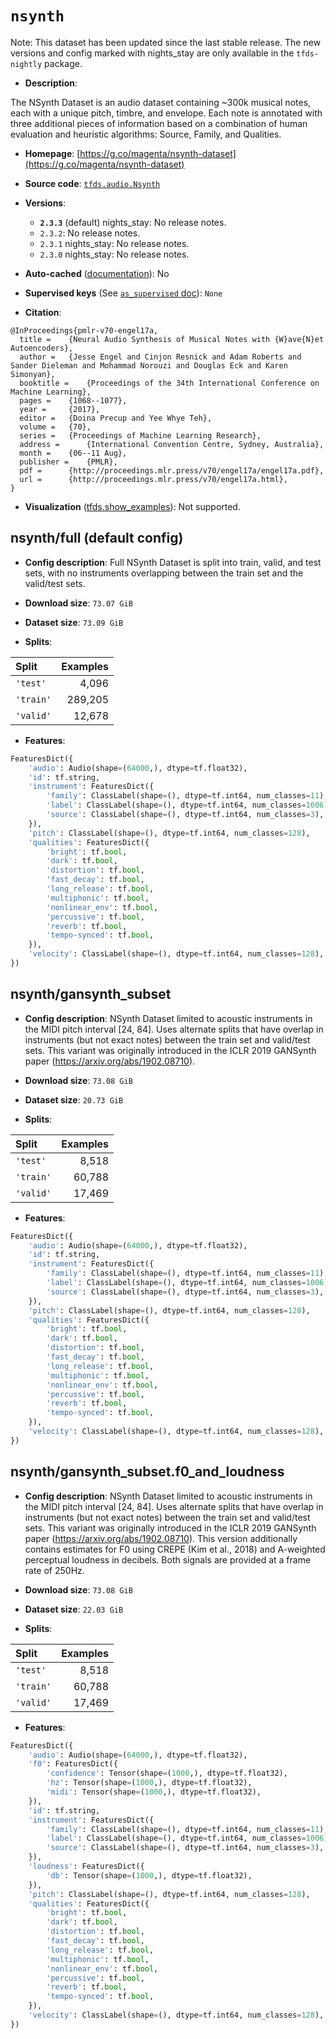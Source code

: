 <div itemscope itemtype="http://schema.org/Dataset">
  <div itemscope itemprop="includedInDataCatalog" itemtype="http://schema.org/DataCatalog">
    <meta itemprop="name" content="TensorFlow Datasets" />
  </div>

  <meta itemprop="name" content="nsynth" />
  <meta itemprop="description" content="The NSynth Dataset is an audio dataset containing ~300k musical notes, each&#10;with a unique pitch, timbre, and envelope. Each note is annotated with three&#10;additional pieces of information based on a combination of human evaluation&#10;and heuristic algorithms: Source, Family, and Qualities.&#10;&#10;To use this dataset:&#10;&#10;```python&#10;import tensorflow_datasets as tfds&#10;&#10;ds = tfds.load(&#x27;nsynth&#x27;, split=&#x27;train&#x27;)&#10;for ex in ds.take(4):&#10;  print(ex)&#10;```&#10;&#10;See [the guide](https://www.tensorflow.org/datasets/overview) for more&#10;informations on [tensorflow_datasets](https://www.tensorflow.org/datasets).&#10;&#10;" />
  <meta itemprop="url" content="https://www.tensorflow.org/datasets/catalog/nsynth" />
  <meta itemprop="sameAs" content="https://g.co/magenta/nsynth-dataset" />
  <meta itemprop="citation" content="@InProceedings{pmlr-v70-engel17a,&#10;  title =     {Neural Audio Synthesis of Musical Notes with {W}ave{N}et Autoencoders},&#10;  author =     {Jesse Engel and Cinjon Resnick and Adam Roberts and Sander Dieleman and Mohammad Norouzi and Douglas Eck and Karen Simonyan},&#10;  booktitle =    {Proceedings of the 34th International Conference on Machine Learning},&#10;  pages =   {1068--1077},&#10;  year =      {2017},&#10;  editor =      {Doina Precup and Yee Whye Teh},&#10;  volume =     {70},&#10;  series =    {Proceedings of Machine Learning Research},&#10;  address =     {International Convention Centre, Sydney, Australia},&#10;  month =     {06--11 Aug},&#10;  publisher =     {PMLR},&#10;  pdf =     {http://proceedings.mlr.press/v70/engel17a/engel17a.pdf},&#10;  url =   {http://proceedings.mlr.press/v70/engel17a.html},&#10;}" />
</div>

# `nsynth`

Note: This dataset has been updated since the last stable release. The new
versions and config marked with
<span class="material-icons" title="Available only in the tfds-nightly package">nights_stay</span>
are only available in the `tfds-nightly` package.

*   **Description**:

The NSynth Dataset is an audio dataset containing ~300k musical notes, each with
a unique pitch, timbre, and envelope. Each note is annotated with three
additional pieces of information based on a combination of human evaluation and
heuristic algorithms: Source, Family, and Qualities.

*   **Homepage**:
    [https://g.co/magenta/nsynth-dataset](https://g.co/magenta/nsynth-dataset)

*   **Source code**:
    [`tfds.audio.Nsynth`](https://github.com/tensorflow/datasets/tree/master/tensorflow_datasets/audio/nsynth.py)

*   **Versions**:

    *   **`2.3.3`** (default)
        <span class="material-icons" title="Available only in the tfds-nightly package">nights_stay</span>:
        No release notes.
    *   `2.3.2`: No release notes.
    *   `2.3.1`
        <span class="material-icons" title="Available only in the tfds-nightly package">nights_stay</span>:
        No release notes.
    *   `2.3.0`
        <span class="material-icons" title="Available only in the tfds-nightly package">nights_stay</span>:
        No release notes.

*   **Auto-cached**
    ([documentation](https://www.tensorflow.org/datasets/performances#auto-caching)):
    No

*   **Supervised keys** (See
    [`as_supervised` doc](https://www.tensorflow.org/datasets/api_docs/python/tfds/load#args)):
    `None`

*   **Citation**:

```
@InProceedings{pmlr-v70-engel17a,
  title =    {Neural Audio Synthesis of Musical Notes with {W}ave{N}et Autoencoders},
  author =   {Jesse Engel and Cinjon Resnick and Adam Roberts and Sander Dieleman and Mohammad Norouzi and Douglas Eck and Karen Simonyan},
  booktitle =    {Proceedings of the 34th International Conference on Machine Learning},
  pages =    {1068--1077},
  year =     {2017},
  editor =   {Doina Precup and Yee Whye Teh},
  volume =   {70},
  series =   {Proceedings of Machine Learning Research},
  address =      {International Convention Centre, Sydney, Australia},
  month =    {06--11 Aug},
  publisher =    {PMLR},
  pdf =      {http://proceedings.mlr.press/v70/engel17a/engel17a.pdf},
  url =      {http://proceedings.mlr.press/v70/engel17a.html},
}
```

*   **Visualization**
    ([tfds.show_examples](https://www.tensorflow.org/datasets/api_docs/python/tfds/visualization/show_examples)):
    Not supported.

## nsynth/full (default config)

*   **Config description**: Full NSynth Dataset is split into train, valid, and
    test sets, with no instruments overlapping between the train set and the
    valid/test sets.

*   **Download size**: `73.07 GiB`

*   **Dataset size**: `73.09 GiB`

*   **Splits**:

Split     | Examples
:-------- | -------:
`'test'`  | 4,096
`'train'` | 289,205
`'valid'` | 12,678

*   **Features**:

```python
FeaturesDict({
    'audio': Audio(shape=(64000,), dtype=tf.float32),
    'id': tf.string,
    'instrument': FeaturesDict({
        'family': ClassLabel(shape=(), dtype=tf.int64, num_classes=11),
        'label': ClassLabel(shape=(), dtype=tf.int64, num_classes=1006),
        'source': ClassLabel(shape=(), dtype=tf.int64, num_classes=3),
    }),
    'pitch': ClassLabel(shape=(), dtype=tf.int64, num_classes=128),
    'qualities': FeaturesDict({
        'bright': tf.bool,
        'dark': tf.bool,
        'distortion': tf.bool,
        'fast_decay': tf.bool,
        'long_release': tf.bool,
        'multiphonic': tf.bool,
        'nonlinear_env': tf.bool,
        'percussive': tf.bool,
        'reverb': tf.bool,
        'tempo-synced': tf.bool,
    }),
    'velocity': ClassLabel(shape=(), dtype=tf.int64, num_classes=128),
})
```

## nsynth/gansynth_subset

*   **Config description**: NSynth Dataset limited to acoustic instruments in
    the MIDI pitch interval [24, 84]. Uses alternate splits that have overlap in
    instruments (but not exact notes) between the train set and valid/test sets.
    This variant was originally introduced in the ICLR 2019 GANSynth paper
    (https://arxiv.org/abs/1902.08710).

*   **Download size**: `73.08 GiB`

*   **Dataset size**: `20.73 GiB`

*   **Splits**:

Split     | Examples
:-------- | -------:
`'test'`  | 8,518
`'train'` | 60,788
`'valid'` | 17,469

*   **Features**:

```python
FeaturesDict({
    'audio': Audio(shape=(64000,), dtype=tf.float32),
    'id': tf.string,
    'instrument': FeaturesDict({
        'family': ClassLabel(shape=(), dtype=tf.int64, num_classes=11),
        'label': ClassLabel(shape=(), dtype=tf.int64, num_classes=1006),
        'source': ClassLabel(shape=(), dtype=tf.int64, num_classes=3),
    }),
    'pitch': ClassLabel(shape=(), dtype=tf.int64, num_classes=128),
    'qualities': FeaturesDict({
        'bright': tf.bool,
        'dark': tf.bool,
        'distortion': tf.bool,
        'fast_decay': tf.bool,
        'long_release': tf.bool,
        'multiphonic': tf.bool,
        'nonlinear_env': tf.bool,
        'percussive': tf.bool,
        'reverb': tf.bool,
        'tempo-synced': tf.bool,
    }),
    'velocity': ClassLabel(shape=(), dtype=tf.int64, num_classes=128),
})
```

## nsynth/gansynth_subset.f0_and_loudness

*   **Config description**: NSynth Dataset limited to acoustic instruments in
    the MIDI pitch interval [24, 84]. Uses alternate splits that have overlap in
    instruments (but not exact notes) between the train set and valid/test sets.
    This variant was originally introduced in the ICLR 2019 GANSynth paper
    (https://arxiv.org/abs/1902.08710). This version additionally contains
    estimates for F0 using CREPE (Kim et al., 2018) and A-weighted perceptual
    loudness in decibels. Both signals are provided at a frame rate of 250Hz.

*   **Download size**: `73.08 GiB`

*   **Dataset size**: `22.03 GiB`

*   **Splits**:

Split     | Examples
:-------- | -------:
`'test'`  | 8,518
`'train'` | 60,788
`'valid'` | 17,469

*   **Features**:

```python
FeaturesDict({
    'audio': Audio(shape=(64000,), dtype=tf.float32),
    'f0': FeaturesDict({
        'confidence': Tensor(shape=(1000,), dtype=tf.float32),
        'hz': Tensor(shape=(1000,), dtype=tf.float32),
        'midi': Tensor(shape=(1000,), dtype=tf.float32),
    }),
    'id': tf.string,
    'instrument': FeaturesDict({
        'family': ClassLabel(shape=(), dtype=tf.int64, num_classes=11),
        'label': ClassLabel(shape=(), dtype=tf.int64, num_classes=1006),
        'source': ClassLabel(shape=(), dtype=tf.int64, num_classes=3),
    }),
    'loudness': FeaturesDict({
        'db': Tensor(shape=(1000,), dtype=tf.float32),
    }),
    'pitch': ClassLabel(shape=(), dtype=tf.int64, num_classes=128),
    'qualities': FeaturesDict({
        'bright': tf.bool,
        'dark': tf.bool,
        'distortion': tf.bool,
        'fast_decay': tf.bool,
        'long_release': tf.bool,
        'multiphonic': tf.bool,
        'nonlinear_env': tf.bool,
        'percussive': tf.bool,
        'reverb': tf.bool,
        'tempo-synced': tf.bool,
    }),
    'velocity': ClassLabel(shape=(), dtype=tf.int64, num_classes=128),
})
```
